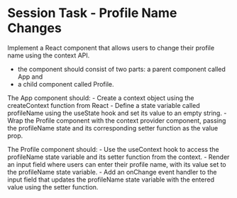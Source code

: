 # Session Task - Profile Name Changes

Implement a React component that allows users to change their profile name using the context API.

- the component should consist of two parts: a parent component called App and
- a child component called Profile.

The App component should: - Create a context object using the createContext function from React - Define a state variable called profileName using the useState hook and set its value to an empty string. - Wrap the Profile component with the context provider component, passing the profileName state and its corresponding setter function as the value prop.

The Profile component should: - Use the useContext hook to access the profileName state variable and its setter function from the context. - Render an input field where users can enter their profile name, with its value set to the profileName state variable. - Add an onChange event handler to the input field that updates the profileName state variable with the entered value using the setter function.

